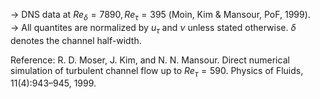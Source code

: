 -> DNS data at $Re_{\delta}=7890, Re_{\tau}=395$ (Moin, Kim & Mansour, PoF, 1999).  
-> All quantites are normalized by $u_{\tau}$ and $\nu$ unless stated otherwise. $\delta$ denotes the channel half-width.

Reference: R. D. Moser, J. Kim, and N. N. Mansour. Direct numerical simulation of turbulent channel flow up to $Re_{\tau}=590$. Physics of Fluids, 11(4):943–945, 1999.  
